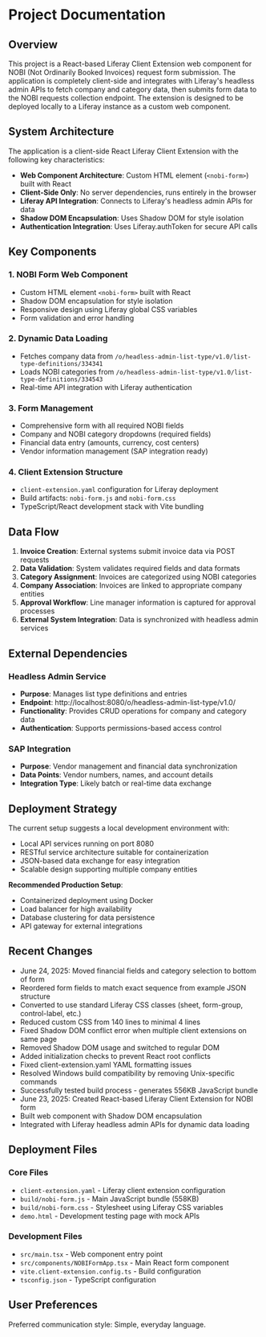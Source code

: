 # Project Documentation

## Overview

This project is a React-based Liferay Client Extension web component for NOBI (Not Ordinarily Booked Invoices) request form submission. The application is completely client-side and integrates with Liferay's headless admin APIs to fetch company and category data, then submits form data to the NOBI requests collection endpoint. The extension is designed to be deployed locally to a Liferay instance as a custom web component.

## System Architecture

The application is a client-side React Liferay Client Extension with the following key characteristics:

- **Web Component Architecture**: Custom HTML element (`<nobi-form>`) built with React
- **Client-Side Only**: No server dependencies, runs entirely in the browser
- **Liferay API Integration**: Connects to Liferay's headless admin APIs for data
- **Shadow DOM Encapsulation**: Uses Shadow DOM for style isolation
- **Authentication Integration**: Uses Liferay.authToken for secure API calls

## Key Components

### 1. NOBI Form Web Component
- Custom HTML element `<nobi-form>` built with React
- Shadow DOM encapsulation for style isolation
- Responsive design using Liferay global CSS variables
- Form validation and error handling

### 2. Dynamic Data Loading
- Fetches company data from `/o/headless-admin-list-type/v1.0/list-type-definitions/334341`
- Loads NOBI categories from `/o/headless-admin-list-type/v1.0/list-type-definitions/334543`
- Real-time API integration with Liferay authentication

### 3. Form Management
- Comprehensive form with all required NOBI fields
- Company and NOBI category dropdowns (required fields)
- Financial data entry (amounts, currency, cost centers)
- Vendor information management (SAP integration ready)

### 4. Client Extension Structure
- `client-extension.yaml` configuration for Liferay deployment
- Build artifacts: `nobi-form.js` and `nobi-form.css`
- TypeScript/React development stack with Vite bundling

## Data Flow

1. **Invoice Creation**: External systems submit invoice data via POST requests
2. **Data Validation**: System validates required fields and data formats
3. **Category Assignment**: Invoices are categorized using NOBI categories
4. **Company Association**: Invoices are linked to appropriate company entities
5. **Approval Workflow**: Line manager information is captured for approval processes
6. **External System Integration**: Data is synchronized with headless admin services

## External Dependencies

### Headless Admin Service
- **Purpose**: Manages list type definitions and entries
- **Endpoint**: http://localhost:8080/o/headless-admin-list-type/v1.0/
- **Functionality**: Provides CRUD operations for company and category data
- **Authentication**: Supports permissions-based access control

### SAP Integration
- **Purpose**: Vendor management and financial data synchronization
- **Data Points**: Vendor numbers, names, and account details
- **Integration Type**: Likely batch or real-time data exchange

## Deployment Strategy

The current setup suggests a local development environment with:
- Local API services running on port 8080
- RESTful service architecture suitable for containerization
- JSON-based data exchange for easy integration
- Scalable design supporting multiple company entities

**Recommended Production Setup**:
- Containerized deployment using Docker
- Load balancer for high availability
- Database clustering for data persistence
- API gateway for external integrations

## Recent Changes

- June 24, 2025: Moved financial fields and category selection to bottom of form
- Reordered form fields to match exact sequence from example JSON structure
- Converted to use standard Liferay CSS classes (sheet, form-group, control-label, etc.)
- Reduced custom CSS from 140 lines to minimal 4 lines
- Fixed Shadow DOM conflict error when multiple client extensions on same page
- Removed Shadow DOM usage and switched to regular DOM
- Added initialization checks to prevent React root conflicts
- Fixed client-extension.yaml YAML formatting issues
- Resolved Windows build compatibility by removing Unix-specific commands
- Successfully tested build process - generates 556KB JavaScript bundle
- June 23, 2025: Created React-based Liferay Client Extension for NOBI form
- Built web component with Shadow DOM encapsulation
- Integrated with Liferay headless admin APIs for dynamic data loading

## Deployment Files

### Core Files
- `client-extension.yaml` - Liferay client extension configuration
- `build/nobi-form.js` - Main JavaScript bundle (558KB)
- `build/nobi-form.css` - Stylesheet using Liferay CSS variables
- `demo.html` - Development testing page with mock APIs

### Development Files  
- `src/main.tsx` - Web component entry point
- `src/components/NOBIFormApp.tsx` - Main React form component
- `vite.client-extension.config.ts` - Build configuration
- `tsconfig.json` - TypeScript configuration

## User Preferences

Preferred communication style: Simple, everyday language.